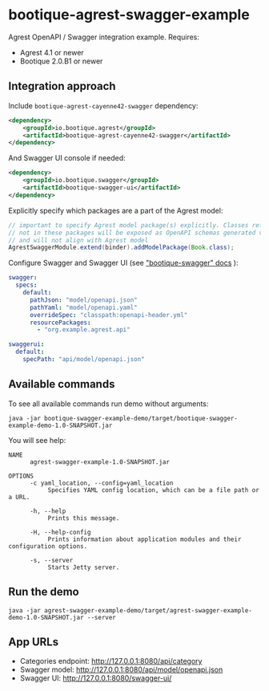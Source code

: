 # bootique-agrest-swagger-example

Agrest OpenAPI / Swagger integration example. Requires:

* Agrest 4.1 or newer
* Bootique 2.0.B1 or newer

## Integration approach

Include `bootique-agrest-cayenne42-swagger` dependency:

```xml
<dependency>
    <groupId>io.bootique.agrest</groupId>
    <artifactId>bootique-agrest-cayenne42-swagger</artifactId>
</dependency>
```
And Swagger UI console if needed:

```xml
<dependency>
    <groupId>io.bootique.swagger</groupId>
    <artifactId>bootique-swagger-ui</artifactId>
</dependency>
```

Explicitly specify which packages are a part of the Agrest model:
```java
// important to specify Agrest model package(s) explicitly. Classes referenced from API resources that are
// not in these packages will be exposed as OpenAPI schemas generated via a default reflection mechanism,
// and will not align with Agrest model
AgrestSwaggerModule.extend(binder).addModelPackage(Book.class);
```

Configure Swagger and Swagger UI (see ["bootique-swagger" docs](https://github.com/bootique/bootique-swagger) ):
```yaml
swagger:
  specs:
    default:
      pathJson: "model/openapi.json"
      pathYaml: "model/openapi.yaml"
      overrideSpec: "classpath:openapi-header.yml"
      resourcePackages:
        - "org.example.agrest.api"

swaggerui:
  default:
    specPath: "api/model/openapi.json"
```

## Available commands

To see all available commands run demo without arguments:

```
java -jar bootique-swagger-example-demo/target/bootique-swagger-example-demo-1.0-SNAPSHOT.jar
```

You will see help:

```
NAME
      agrest-swagger-example-1.0-SNAPSHOT.jar

OPTIONS
      -c yaml_location, --config=yaml_location
           Specifies YAML config location, which can be a file path or a URL.

      -h, --help
           Prints this message.

      -H, --help-config
           Prints information about application modules and their configuration options.

      -s, --server
           Starts Jetty server.
```

## Run the demo

```
java -jar agrest-swagger-example-demo/target/agrest-swagger-example-demo-1.0-SNAPSHOT.jar --server
```

## App URLs

* Categories endpoint: http://127.0.0.1:8080/api/category
* Swagger model: http://127.0.0.1:8080/api/model/openapi.json
* Swagger UI: http://127.0.0.1:8080/swagger-ui/
